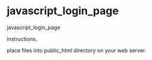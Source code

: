 # javascript_login_page
javascript_login_page

instructions.

place files into public_html directory on your web server.
